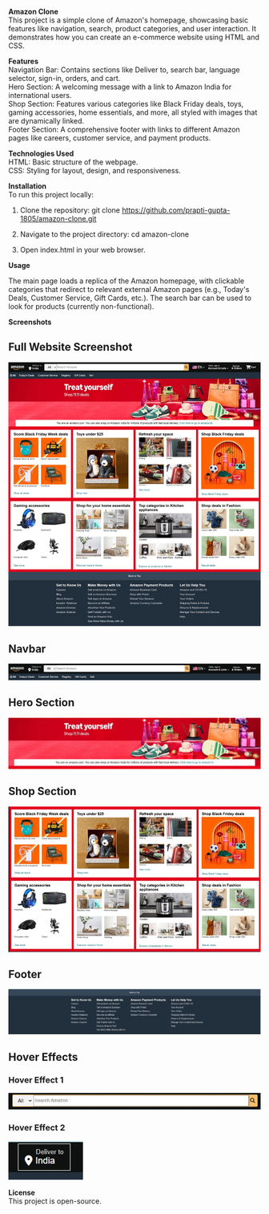 **Amazon Clone** <br>
This project is a simple clone of Amazon's homepage, showcasing basic features like navigation, search, product categories, and user interaction. It demonstrates how you can create an e-commerce website using HTML and CSS.

**Features** <br>
Navigation Bar: Contains sections like Deliver to, search bar, language selector, sign-in, orders, and cart. <br>
Hero Section: A welcoming message with a link to Amazon India for international users. <br>
Shop Section: Features various categories like Black Friday deals, toys, gaming accessories, home essentials, and more, all styled with images that are dynamically linked. <br>
Footer Section: A comprehensive footer with links to different Amazon pages like careers, customer service, and payment products. <br>

**Technologies Used** <br>
HTML: Basic structure of the webpage. <br>
CSS: Styling for layout, design, and responsiveness. <br>

**Installation** <br>
To run this project locally:

1. Clone the repository:
git clone https://github.com/prapti-gupta-1805/amazon-clone.git

2. Navigate to the project directory:
cd amazon-clone

3. Open index.html in your web browser.

**Usage** <br>

The main page loads a replica of the Amazon homepage, with clickable categories that redirect to relevant external Amazon pages (e.g., Today's Deals, Customer Service, Gift Cards, etc.).
The search bar can be used to look for products (currently non-functional).

**Screenshots**
## Full Website Screenshot
![Full Website](images/project-screenshots/full-website.jpeg)

## Navbar
![Navbar](images/project-screenshots/navbar.jpeg)

## Hero Section
![Hero Section](images/project-screenshots/hero-section.jpeg)

## Shop Section
![Shop Section](images/project-screenshots/shop-section.jpeg)

## Footer
![Footer](images/project-screenshots/footer.jpeg)

## Hover Effects
### Hover Effect 1
![Hover 1](images/project-screenshots/hover1.jpeg)

### Hover Effect 2
![Hover 2](images/project-screenshots/hover2.jpeg)

**License** <br>
This project is open-source.
